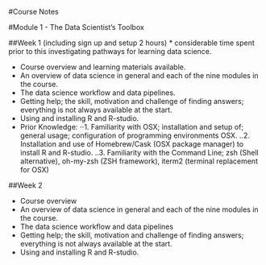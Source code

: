 #Course Notes

#Module 1 - The Data Scientist’s Toolbox

##Week 1 (including sign up and setup 2 hours) * considerable time spent prior to this investigating pathways for learning data science.
* Course overview and learning materials available.
* An overview of data science in general and each of the nine modules in the course.
* The data science workflow and data pipelines.
* Getting help; the skill, motivation and challenge of finding answers; everything is not always available at the start.
* Using and installing R and R-studio.
* Prior Knowledge:
⋅⋅1. Familiarity with OSX; installation and setup of; general usage; configuration of programming environments OSX.
..2. Installation and use of Homebrew/Cask (OSX package manager) to install R and R-studio.
..3. Familiarity with the Command Line; zsh (Shell alternative), oh-my-zsh (ZSH framework), iterm2 (terminal replacement for OSX)

##Week 2
* Course overview
* An overview of data science in general and each of the nine modules in the course.
* The data science workflow and data pipelines
* Getting help; the skill, motivation and challenge of finding answers; everything is not always available at the start.
* Using and installing R and R-studio.

